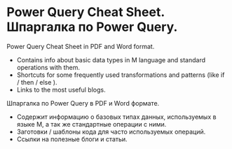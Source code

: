 # Power Query Cheat Sheet. Шпаргалка по Power Query.
Power Query Cheat Sheet in PDF and Word format.

* Contains info about basic data types in M language and standard operations with them.
* Shortcuts for some frequently used transformations and patterns (like if / then / else ).
* Links to the most useful blogs.

Шпаргалка по Power Query в PDF и Word формате.

* Содержит информацию о базовых типах данных, используемых в языке M, а так же стандартные операции с ними.
* Заготовки / шаблоны кода для часто используемых операций.
* Ссылки на полезные блоги и статьи.
